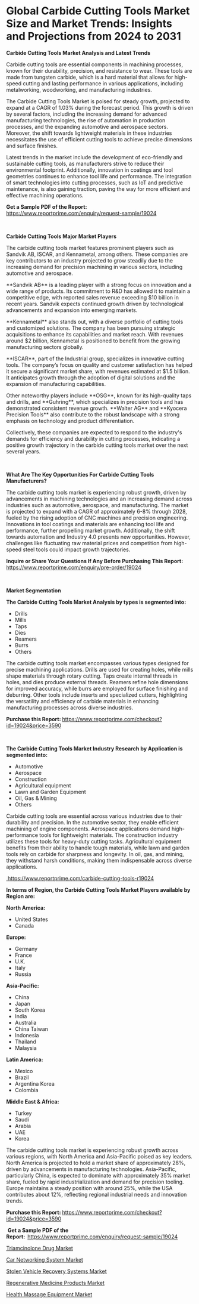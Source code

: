 <p><h1>Global Carbide Cutting Tools Market Size and Market Trends: Insights and Projections from 2024 to 2031</h1></p><p><strong>Carbide Cutting Tools Market Analysis and Latest Trends</strong></p>
<p><p>Carbide cutting tools are essential components in machining processes, known for their durability, precision, and resistance to wear. These tools are made from tungsten carbide, which is a hard material that allows for high-speed cutting and lasting performance in various applications, including metalworking, woodworking, and manufacturing industries.</p><p>The Carbide Cutting Tools Market is poised for steady growth, projected to expand at a CAGR of 1.03% during the forecast period. This growth is driven by several factors, including the increasing demand for advanced manufacturing technologies, the rise of automation in production processes, and the expanding automotive and aerospace sectors. Moreover, the shift towards lightweight materials in these industries necessitates the use of efficient cutting tools to achieve precise dimensions and surface finishes.</p><p>Latest trends in the market include the development of eco-friendly and sustainable cutting tools, as manufacturers strive to reduce their environmental footprint. Additionally, innovation in coatings and tool geometries continues to enhance tool life and performance. The integration of smart technologies into cutting processes, such as IoT and predictive maintenance, is also gaining traction, paving the way for more efficient and effective machining operations.</p></p>
<p><strong>Get a Sample PDF of the Report:&nbsp;</strong> <a href="https://www.reportprime.com/enquiry/request-sample/19024?utm_campaign=1087&utm_medium=2&utm_source=Github&utm_content=ia&utm_term=22112024&utm_id=carbide-cutting-tools">https://www.reportprime.com/enquiry/request-sample/19024</a></p>
<p>&nbsp;</p>
<p><strong>Carbide Cutting Tools Major Market Players</strong></p>
<p><p>The carbide cutting tools market features prominent players such as Sandvik AB, ISCAR, and Kennametal, among others. These companies are key contributors to an industry projected to grow steadily due to the increasing demand for precision machining in various sectors, including automotive and aerospace.</p><p>**Sandvik AB** is a leading player with a strong focus on innovation and a wide range of products. Its commitment to R&D has allowed it to maintain a competitive edge, with reported sales revenue exceeding $10 billion in recent years. Sandvik expects continued growth driven by technological advancements and expansion into emerging markets.</p><p>**Kennametal** also stands out, with a diverse portfolio of cutting tools and customized solutions. The company has been pursuing strategic acquisitions to enhance its capabilities and market reach. With revenues around $2 billion, Kennametal is positioned to benefit from the growing manufacturing sectors globally.</p><p>**ISCAR**, part of the Industrial group, specializes in innovative cutting tools. The company’s focus on quality and customer satisfaction has helped it secure a significant market share, with revenues estimated at $1.5 billion. It anticipates growth through the adoption of digital solutions and the expansion of manufacturing capabilities.</p><p>Other noteworthy players include **OSG**, known for its high-quality taps and drills, and **Guhring**, which specializes in precision tools and has demonstrated consistent revenue growth. **Walter AG** and **Kyocera Precision Tools** also contribute to the robust landscape with a strong emphasis on technology and product differentiation. </p><p>Collectively, these companies are expected to respond to the industry's demands for efficiency and durability in cutting processes, indicating a positive growth trajectory in the carbide cutting tools market over the next several years.</p></p>
<p>&nbsp;</p>
<p><strong>What Are The Key Opportunities For Carbide Cutting Tools Manufacturers?</strong></p>
<p><p>The carbide cutting tools market is experiencing robust growth, driven by advancements in machining technologies and an increasing demand across industries such as automotive, aerospace, and manufacturing. The market is projected to expand with a CAGR of approximately 6-8% through 2028, fueled by the rising adoption of CNC machines and precision engineering. Innovations in tool coatings and materials are enhancing tool life and performance, further propelling market growth. Additionally, the shift towards automation and Industry 4.0 presents new opportunities. However, challenges like fluctuating raw material prices and competition from high-speed steel tools could impact growth trajectories.</p></p>
<p><strong>Inquire or Share Your Questions If Any Before Purchasing This Report:</strong> <a href="https://www.reportprime.com/enquiry/pre-order/19024?utm_campaign=1087&utm_medium=2&utm_source=Github&utm_content=ia&utm_term=22112024&utm_id=carbide-cutting-tools">https://www.reportprime.com/enquiry/pre-order/19024</a></p>
<p>&nbsp;</p>
<p><strong>Market Segmentation</strong></p>
<p><strong>The Carbide Cutting Tools Market Analysis by types is segmented into:</strong></p>
<p><ul><li>Drills</li><li>Mills</li><li>Taps</li><li>Dies</li><li>Reamers</li><li>Burrs</li><li>Others</li></ul></p>
<p><p>The carbide cutting tools market encompasses various types designed for precise machining applications. Drills are used for creating holes, while mills shape materials through rotary cutting. Taps create internal threads in holes, and dies produce external threads. Reamers refine hole dimensions for improved accuracy, while burrs are employed for surface finishing and deburring. Other tools include inserts and specialized cutters, highlighting the versatility and efficiency of carbide materials in enhancing manufacturing processes across diverse industries.</p></p>
<p><strong>Purchase this Report:&nbsp;</strong><a href="https://www.reportprime.com/checkout?id=19024&price=3590&utm_campaign=1087&utm_medium=2&utm_source=Github&utm_content=ia&utm_term=22112024&utm_id=carbide-cutting-tools">https://www.reportprime.com/checkout?id=19024&price=3590</a></p>
<p>&nbsp;</p>
<p><strong>The Carbide Cutting Tools Market Industry Research by Application is segmented into:</strong></p>
<p><ul><li>Automotive</li><li>Aerospace</li><li>Construction</li><li>Agricultural equipment</li><li>Lawn and Garden Equipment</li><li>Oil, Gas & Mining</li><li>Others</li></ul></p>
<p><p>Carbide cutting tools are essential across various industries due to their durability and precision. In the automotive sector, they enable efficient machining of engine components. Aerospace applications demand high-performance tools for lightweight materials. The construction industry utilizes these tools for heavy-duty cutting tasks. Agricultural equipment benefits from their ability to handle tough materials, while lawn and garden tools rely on carbide for sharpness and longevity. In oil, gas, and mining, they withstand harsh conditions, making them indispensable across diverse applications.</p></p>
<p><a href="https://www.reportprime.com/carbide-cutting-tools-r19024?utm_campaign=1087&utm_medium=2&utm_source=Github&utm_content=ia&utm_term=22112024&utm_id=carbide-cutting-tools">&nbsp;https://www.reportprime.com/carbide-cutting-tools-r19024</a></p>
<p><strong>In terms of Region, the Carbide Cutting Tools Market Players available by Region are:</strong></p>
<p>
    <p> <strong> North America: </strong>
        <ul>
            <li>United States</li>
            <li>Canada</li>
        </ul>
        </p> 
    <p> <strong> Europe: </strong>
        <ul>
            <li>Germany</li>
            <li>France</li>
            <li>U.K.</li>
            <li>Italy</li>
            <li>Russia</li>
        </ul>
        </p> 
    <p> <strong> Asia-Pacific: </strong>
        <ul>
            <li>China</li>
            <li>Japan</li>
            <li>South Korea</li>
            <li>India</li>
            <li>Australia</li>
            <li>China Taiwan</li>
            <li>Indonesia</li>
            <li>Thailand</li>
            <li>Malaysia</li>
        </ul>
        </p> 
    <p> <strong> Latin America: </strong>
        <ul>
            <li>Mexico</li>
            <li>Brazil</li>
            <li>Argentina Korea</li>
            <li>Colombia</li>
        </ul>
        </p> 
    <p> <strong> Middle East & Africa: </strong>
        <ul>
            <li>Turkey</li>
            <li>Saudi</li>
            <li>Arabia</li>
            <li>UAE</li>
            <li>Korea</li>
        </ul>
    </p>
    </p>
<p><p>The carbide cutting tools market is experiencing robust growth across various regions, with North America and Asia-Pacific poised as key leaders. North America is projected to hold a market share of approximately 28%, driven by advancements in manufacturing technologies. Asia-Pacific, particularly China, is expected to dominate with approximately 35% market share, fueled by rapid industrialization and demand for precision tooling. Europe maintains a steady position with around 25%, while the USA contributes about 12%, reflecting regional industrial needs and innovation trends.</p></p>
<p><strong>Purchase this Report: </strong><a href="https://www.reportprime.com/checkout?id=19024&price=3590&utm_campaign=1087&utm_medium=2&utm_source=Github&utm_content=ia&utm_term=22112024&utm_id=carbide-cutting-tools">https://www.reportprime.com/checkout?id=19024&price=3590</a></p>
<p>&nbsp;<strong>Get a Sample PDF of the Report:&nbsp;&nbsp;</strong><a href="https://www.reportprime.com/enquiry/request-sample/19024?utm_campaign=1087&utm_medium=2&utm_source=Github&utm_content=ia&utm_term=22112024&utm_id=carbide-cutting-tools">https://www.reportprime.com/enquiry/request-sample/19024</a></p>
<p><strong></strong></p>
<p><p><a href="https://issuu.com/reportprime-2/docs/triamcinolone-drug-market-size-2030_b6da8f150efb8c?utm_campaign=1087&utm_medium=2&utm_source=Github&utm_content=ia&utm_term=22112024&utm_id=carbide-cutting-tools">Triamcinolone Drug Market</a></p><p><a href="https://www.linkedin.com/pulse/investor-insights-car-networking-system-market-projected-cagr-sixze?utm_campaign=1087&utm_medium=2&utm_source=Github&utm_content=ia&utm_term=22112024&utm_id=carbide-cutting-tools">Car Networking System Market</a></p><p><a href="https://www.linkedin.com/pulse/emerging-opportunities-challenges-global-stolen-vehicle-recovery-livie?utm_campaign=1087&utm_medium=2&utm_source=Github&utm_content=ia&utm_term=22112024&utm_id=carbide-cutting-tools">Stolen Vehicle Recovery Systems Market</a></p><p><a href="https://issuu.com/reportprime-2/docs/regenerative-medicine-products-mark_f3c23727d788b9?utm_campaign=1087&utm_medium=2&utm_source=Github&utm_content=ia&utm_term=22112024&utm_id=carbide-cutting-tools">Regenerative Medicine Products Market</a></p><p><a href="https://github.com/manesros8/Market-Research-Report-List-1/blob/main/health-massage-equipment-market.md?utm_campaign=1087&utm_medium=2&utm_source=Github&utm_content=ia&utm_term=22112024&utm_id=carbide-cutting-tools">Health Massage Equipment Market</a></p></p>